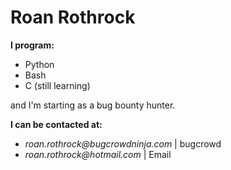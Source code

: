 # Roan Rothrock
**I program:**
- Python
- Bash
- C (still learning)

and I'm starting as a bug bounty hunter.

**I can be contacted at:**
- _roan.rothrock@bugcrowdninja.com_ | bugcrowd
- _roan.rothrock@hotmail.com_ | Email
<!---
R-Rothrock/R-Rothrock is a special repository because its `README.md` (this file) appears on your GitHub profile.
You can click the Preview link to take a look at your changes.
--->
